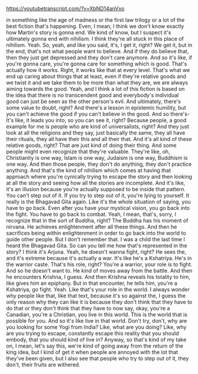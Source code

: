 https://youtubetranscript.com/?v=XbND14anVxo

 in something like the age of madness or the first law trilogy or a lot of the best fiction that's happening. Even, I mean, I think we don't know exactly how Martin's story is gonna end. We kind of know, but I suspect it's ultimately gonna end with nihilism. I think they're all stuck in this place of nihilism. Yeah. So, yeah, and like you said, it's, I get it, right? We get it, but in the end, that's not what people want to believe. And if they do believe that, then they just get depressed and they don't care anymore. And so it's like, if you're gonna care, you're gonna care for something which is good. That's actually how it works. Right, it works like that at every level. That's what we end up caring about things that at least, even if they're relative goods and we twist it and we take them to be more than what they are, we are always aiming towards the good. Yeah, and I think a lot of this fiction is based on the idea that there is no transcendent good and everybody's individual good can just be seen as the other person's evil. And ultimately, there's some value to doubt, right? And there's a lesson in epistemic humility, but you can't achieve the good if you can't believe in the good. And so there's- It's like, it leads you into, so you can see it, right? Because people, a good example for me is people who are kind of universalists, right? And they just look at all the religions and they say, just basically the same, they all have their rituals, they all have their this and all their that. And it's all kind of these relative goods, right? That are just kind of doing their thing. And some people might even recognize that they're valuable. They're like, oh, Christianity is one way, Islam is one way, Judaism is one way, Buddhism is one way. And then those people, they don't do anything, they don't practice anything. And that's the kind of nihilism which comes at having that approach where you're cynically trying to escape the story and then looking at all the story and seeing how all the stories are incomplete. And it's like, it's an illusion because you're actually supposed to be inside that pattern. You can't step out of it. If you try to step out of it, you're lying to yourself. It really is the Bhagavad Gita again. Like it's the whole situation of saying, you have to go back. Even after you have your mystical vision, you go back into the fight. You have to go back to combat. Yeah, I mean, that's, sorry, I recognize that in the sort of Buddha, right? The Buddha has his moment of nirvana. He achieves enlightenment after all these things. And then he sacrifices being within enlightenment in order to go back into the world to guide other people. But I don't remember that. I was a child the last time I heard the Bhagavad Gita. So can you tell me how that's represented in the story? I think it's Arjuna. Yeah, he doesn't wanna fight, right? He sees the, and it's extreme because it's actually a war. It's like he's a Kshatriya. He's in the warrior caste. That's his role, right? You're a warrior, your role is to fight. And so he doesn't want to. He kind of moves away from the battle. And then he encounters Krishna, I guess. And then Krishna reveals his totality to him, like gives him an epiphany. But in that encounter, he tells him, you're a Kshatriya, go fight. Yeah. Like that's your role in the world. I always wonder why people like that, like that text, because it's so against the, I guess the only reason why they can like it is because they don't think that they have to do that or they don't think that they have to now say, okay, you're a Canadian, you're a Christian, you live in this world. This is the world that is possible for you. And so it's like live in that world. Don't try, don't, why are you looking for some Yogi from India? Like, what are you doing? Like, why are you trying to escape, constantly escape this reality that you should embody, that you should kind of live in? Anyway, so that's kind of my take on, I mean, let's say this, we're kind of going away from the return of the king idea, but I kind of get it when people are annoyed with the lot that they've been given, but I also see that people who try to step out of it, they don't, their fruits are withered.